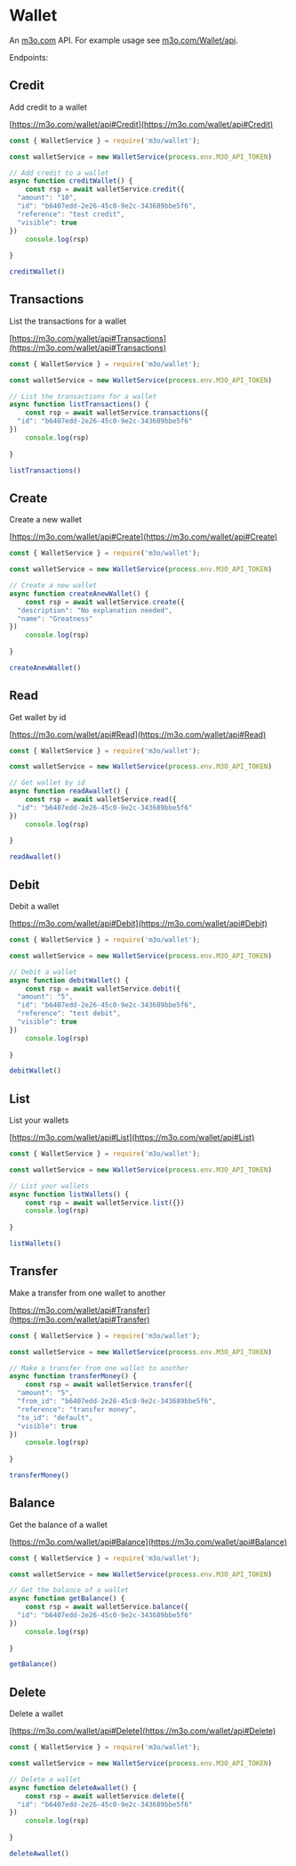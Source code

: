 # Wallet

An [m3o.com](https://m3o.com) API. For example usage see [m3o.com/Wallet/api](https://m3o.com/Wallet/api).

Endpoints:

## Credit

Add credit to a wallet


[https://m3o.com/wallet/api#Credit](https://m3o.com/wallet/api#Credit)

```js
const { WalletService } = require('m3o/wallet');

const walletService = new WalletService(process.env.M3O_API_TOKEN)

// Add credit to a wallet
async function creditWallet() {
	const rsp = await walletService.credit({
  "amount": "10",
  "id": "b6407edd-2e26-45c0-9e2c-343689bbe5f6",
  "reference": "test credit",
  "visible": true
})
	console.log(rsp)
	
}

creditWallet()
```
## Transactions

List the transactions for a wallet


[https://m3o.com/wallet/api#Transactions](https://m3o.com/wallet/api#Transactions)

```js
const { WalletService } = require('m3o/wallet');

const walletService = new WalletService(process.env.M3O_API_TOKEN)

// List the transactions for a wallet
async function listTransactions() {
	const rsp = await walletService.transactions({
  "id": "b6407edd-2e26-45c0-9e2c-343689bbe5f6"
})
	console.log(rsp)
	
}

listTransactions()
```
## Create

Create a new wallet


[https://m3o.com/wallet/api#Create](https://m3o.com/wallet/api#Create)

```js
const { WalletService } = require('m3o/wallet');

const walletService = new WalletService(process.env.M3O_API_TOKEN)

// Create a new wallet
async function createAnewWallet() {
	const rsp = await walletService.create({
  "description": "No explanation needed",
  "name": "Greatness"
})
	console.log(rsp)
	
}

createAnewWallet()
```
## Read

Get wallet by id


[https://m3o.com/wallet/api#Read](https://m3o.com/wallet/api#Read)

```js
const { WalletService } = require('m3o/wallet');

const walletService = new WalletService(process.env.M3O_API_TOKEN)

// Get wallet by id
async function readAwallet() {
	const rsp = await walletService.read({
  "id": "b6407edd-2e26-45c0-9e2c-343689bbe5f6"
})
	console.log(rsp)
	
}

readAwallet()
```
## Debit

Debit a wallet


[https://m3o.com/wallet/api#Debit](https://m3o.com/wallet/api#Debit)

```js
const { WalletService } = require('m3o/wallet');

const walletService = new WalletService(process.env.M3O_API_TOKEN)

// Debit a wallet
async function debitWallet() {
	const rsp = await walletService.debit({
  "amount": "5",
  "id": "b6407edd-2e26-45c0-9e2c-343689bbe5f6",
  "reference": "test debit",
  "visible": true
})
	console.log(rsp)
	
}

debitWallet()
```
## List

List your wallets


[https://m3o.com/wallet/api#List](https://m3o.com/wallet/api#List)

```js
const { WalletService } = require('m3o/wallet');

const walletService = new WalletService(process.env.M3O_API_TOKEN)

// List your wallets
async function listWallets() {
	const rsp = await walletService.list({})
	console.log(rsp)
	
}

listWallets()
```
## Transfer

Make a transfer from one wallet to another


[https://m3o.com/wallet/api#Transfer](https://m3o.com/wallet/api#Transfer)

```js
const { WalletService } = require('m3o/wallet');

const walletService = new WalletService(process.env.M3O_API_TOKEN)

// Make a transfer from one wallet to another
async function transferMoney() {
	const rsp = await walletService.transfer({
  "amount": "5",
  "from_id": "b6407edd-2e26-45c0-9e2c-343689bbe5f6",
  "reference": "transfer money",
  "to_id": "default",
  "visible": true
})
	console.log(rsp)
	
}

transferMoney()
```
## Balance

Get the balance of a wallet


[https://m3o.com/wallet/api#Balance](https://m3o.com/wallet/api#Balance)

```js
const { WalletService } = require('m3o/wallet');

const walletService = new WalletService(process.env.M3O_API_TOKEN)

// Get the balance of a wallet
async function getBalance() {
	const rsp = await walletService.balance({
  "id": "b6407edd-2e26-45c0-9e2c-343689bbe5f6"
})
	console.log(rsp)
	
}

getBalance()
```
## Delete

Delete a wallet


[https://m3o.com/wallet/api#Delete](https://m3o.com/wallet/api#Delete)

```js
const { WalletService } = require('m3o/wallet');

const walletService = new WalletService(process.env.M3O_API_TOKEN)

// Delete a wallet
async function deleteAwallet() {
	const rsp = await walletService.delete({
  "id": "b6407edd-2e26-45c0-9e2c-343689bbe5f6"
})
	console.log(rsp)
	
}

deleteAwallet()
```
